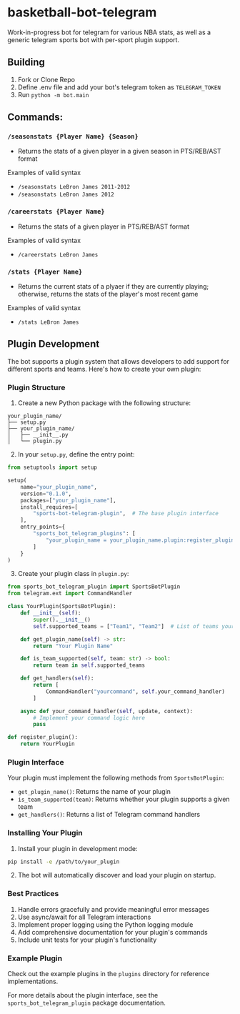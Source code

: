 # basketball-bot-telegram

Work-in-progress bot for telegram for various NBA stats, as well as a generic telegram sports bot with per-sport plugin support.

## Building
1) Fork or Clone Repo
2) Define .env file and add your bot's telegram token as `TELEGRAM_TOKEN`
3) Run `python -m bot.main`

## Commands:

### `/seasonstats {Player Name} {Season}`
+ Returns the stats of a given player in a given season in PTS/REB/AST format

Examples of valid syntax
+ `/seasonstats LeBron James 2011-2012`
+ `/seasonstats LeBron James 2012`

### `/careerstats {Player Name}`  
+ Returns the stats of a given player in PTS/REB/AST format  

Examples of valid syntax
+ `/careerstats LeBron James`

### `/stats {Player Name}`  
+ Returns the current stats of a plyaer if they are currently playing; otherwise, returns the stats of the player's most recent game  

Examples of valid syntax
+ `/stats LeBron James`

## Plugin Development

The bot supports a plugin system that allows developers to add support for different sports and teams. Here's how to create your own plugin:

### Plugin Structure

1. Create a new Python package with the following structure:
```
your_plugin_name/
├── setup.py
├── your_plugin_name/
│   ├── __init__.py
│   └── plugin.py
```

2. In your `setup.py`, define the entry point:
```python
from setuptools import setup

setup(
    name="your_plugin_name",
    version="0.1.0",
    packages=["your_plugin_name"],
    install_requires=[
        "sports-bot-telegram-plugin",  # The base plugin interface
    ],
    entry_points={
        "sports_bot_telegram_plugins": [
            "your_plugin_name = your_plugin_name.plugin:register_plugin"
        ]
    }
)
```

3. Create your plugin class in `plugin.py`:
```python
from sports_bot_telegram_plugin import SportsBotPlugin
from telegram.ext import CommandHandler

class YourPlugin(SportsBotPlugin):
    def __init__(self):
        super().__init__()
        self.supported_teams = ["Team1", "Team2"]  # List of teams your plugin supports

    def get_plugin_name(self) -> str:
        return "Your Plugin Name"

    def is_team_supported(self, team: str) -> bool:
        return team in self.supported_teams

    def get_handlers(self):
        return [
            CommandHandler("yourcommand", self.your_command_handler)
        ]

    async def your_command_handler(self, update, context):
        # Implement your command logic here
        pass

def register_plugin():
    return YourPlugin
```

### Plugin Interface

Your plugin must implement the following methods from `SportsBotPlugin`:

- `get_plugin_name()`: Returns the name of your plugin
- `is_team_supported(team)`: Returns whether your plugin supports a given team
- `get_handlers()`: Returns a list of Telegram command handlers

### Installing Your Plugin

1. Install your plugin in development mode:
```bash
pip install -e /path/to/your_plugin
```

2. The bot will automatically discover and load your plugin on startup.

### Best Practices

1. Handle errors gracefully and provide meaningful error messages
2. Use async/await for all Telegram interactions
3. Implement proper logging using the Python logging module
4. Add comprehensive documentation for your plugin's commands
5. Include unit tests for your plugin's functionality

### Example Plugin

Check out the example plugins in the `plugins` directory for reference implementations.

For more details about the plugin interface, see the `sports_bot_telegram_plugin` package documentation.
